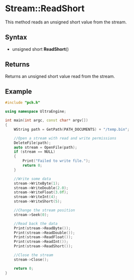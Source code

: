 # Stream::ReadShort #
This method reads an unsigned short value from the stream.

## Syntax ##
- unsigned short **ReadShort**()

## Returns ##
Returns an unsigned short value read from the stream.

## Example

```c++
#include "pch.h"

using namespace UltraEngine;

int main(int argc, const char* argv[])
{
    WString path = GetPath(PATH_DOCUMENTS) + "/temp.bin";

    //Open a stream with read and write permissions
    DeleteFile(path);
    auto stream = OpenFile(path);
    if (stream == NULL)
    {
        Print("Failed to write file.");
        return 0;
    }

    //Write some data
    stream->WriteByte(1);
    stream->WriteDouble(2.0);
    stream->WriteFloat(3.0f);
    stream->WriteInt(4);
    stream->WriteShort(5);

    //Change the stream position
    stream->Seek(0);

    //Read back the data
    Print(stream->ReadByte());
    Print(stream->ReadDouble());
    Print(stream->ReadFloat());
    Print(stream->ReadInt());
    Print(stream->ReadShort());

    //Close the stream
    stream->Close();

    return 0;
}
```